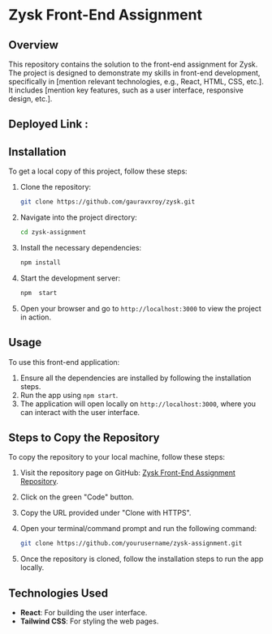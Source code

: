 # Zysk Front-End Assignment

## Overview
This repository contains the solution to the front-end assignment for Zysk. The project is designed to demonstrate my skills in front-end development, specifically in [mention relevant technologies, e.g., React, HTML, CSS, etc.]. It includes [mention key features, such as a user interface, responsive design, etc.].

## Deployed Link : 

## Installation
To get a local copy of this project, follow these steps:

1. Clone the repository:

    ```bash
    git clone https://github.com/gauravxroy/zysk.git
    ```

2. Navigate into the project directory:

    ```bash
    cd zysk-assignment
    ```

3. Install the necessary dependencies:

    ```bash
    npm install
    ```

4. Start the development server:

    ```bash
    npm  start
    ```

5. Open your browser and go to `http://localhost:3000` to view the project in action.

## Usage
To use this front-end application:
1. Ensure all the dependencies are installed by following the installation steps.
2. Run the app using `npm start`.
3. The application will open locally on `http://localhost:3000`, where you can interact with the user interface.

## Steps to Copy the Repository
To copy the repository to your local machine, follow these steps:

1. Visit the repository page on GitHub: [Zysk Front-End Assignment Repository](https://github.com/gauravxroy/zysk.git).
2. Click on the green "Code" button.
3. Copy the URL provided under "Clone with HTTPS".
4. Open your terminal/command prompt and run the following command:

    ```bash
    git clone https://github.com/yourusername/zysk-assignment.git
    ```

5. Once the repository is cloned, follow the installation steps to run the app locally.

## Technologies Used
- **React**: For building the user interface.
- **Tailwind CSS**: For styling the web pages.


